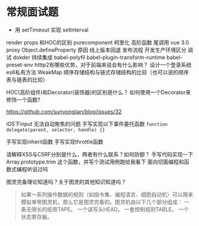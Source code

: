 # 常规面试题


- 用 setTimeout 实现 setInterval

render props 和HOC的区别 purecomponent
柯里化  高阶函数 尾调用
vue 3.0 proxy Object.defineProperty 原因
线上版本回退 发布流程 开发生产环境区分 调试 dokder 持续集成
babel-polyfil babel-plugin-transform-runtime babel-preset-env
htttp2有哪些优势，对于前端来说会有什么影响？
设计一个登录系统
es6私有方法 WeakMap
顺序存储结构与链式存储结构的比较（也可以说的顺序表与链表的比较）


HOC(高阶组件)和Decorator(装饰器)的区别是什么？
如何使用一个Decorator来修饰一个函数?

https://github.com/sunyongjian/blog/issues/32



iOS下input 无法自动聚焦的问题
手写实现以下事件委托函数
`function delegate(parent, selector, handle) {}`

手写实现inherit函数
手写实现throttle函数

请解释XSS与CSRF分别是什么，两者有什么联系？如何防御？
手写代码实现一下Array.prototype.trim 这个函数，并写个测试用例跑给我看下
面向切面编程和函数式编程听说过吗


图灵完备理论知道吗？关于图灵的其他知识知道吗？
> 如果一系列操作数据的规则（如指令集、编程语言、细胞自动机）可以用来模拟单带图灵机，那么它是图灵完备的。图灵机由以下几个部分组成：
一条无限长的纸带TAPE。
一个读写头HEAD。
一套控制规则TABLE。
一个状态寄存器。


